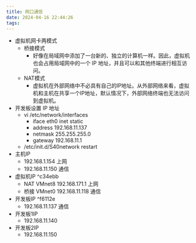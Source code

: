 ```yaml
---
title: 网口通信
date: 2024-04-16 22:44:26
tags: 
---
```


- 虚拟机网卡两模式
	- 桥接模式
		- 好像在局域网中添加了一台新的、独立的计算机一样。因此，虚拟机也会占用局域网中的一个 IP 地址，并且可以和其他终端进行相互访问。
	- NAT模式
		- 虚拟机在外部网络中不必具有自己的IP地址。从外部网络来看，虚拟机和主机在共享一个IP地址，默认情况下，外部网络终端也无法访问到虚拟机。
- 开发板设置 IP 地址
	- vi /etc/network/interfaces
		- iface eth0 inet static
		- address 192.168.11.137
		- netmask 255.255.255.0
		- gateway 192.168.11.1
	- /etc/init.d/S40network restart
- 主机IP
	- 192.168.1.154 上网
	- 192.168.11.150 通信
- 虚拟机IP ^c34ebb
	- NAT VMnet8 192.168.171.1 上网
	- 桥接 VMnet0 192.168.11.118 通信
- 开发板IP ^f6112e
	- 192.168.11.137 通信
- 开发板1IP
	- 192.168.11.140
- 开发板2IP
	- 192.168.11.150
